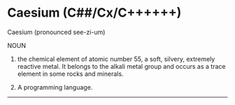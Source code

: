 Caesium (C##/Cx/C++++++)
=======

Caesium (pronounced see-zi-um)

NOUN

1. the chemical element of atomic number 55, a soft, silvery, extremely reactive metal. It belongs to the alkali metal group and occurs as a trace element in some rocks and minerals.

2. A programming language.
------